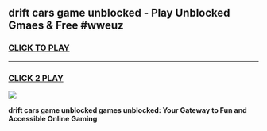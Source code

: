 
## drift cars game unblocked - Play Unblocked Gmaes & Free #wweuz
<h3>
<a href="https://premium.freeplayer.one?title=drift_cars_game_unblocked&ref=01M">CLICK TO PLAY</a></h3>
<hr>

<h3>
<a href="https://premium.freeplayer.one?title=drift_cars_game_unblocked&ref=01M">CLICK 2 PLAY</a>
  
</h3>

<a href="https://premium.freeplayer.one?title=drift_cars_game_unblocked&ref=01M"><img src="https://clearcache.store/games.png"></a>


**drift cars game unblocked games unblocked: Your Gateway to Fun and Accessible Online Gaming**
